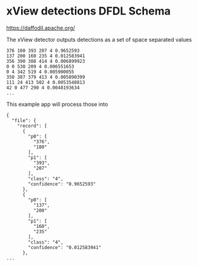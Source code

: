 xView detections DFDL Schema
===

https://daffodil.apache.org/

The xView detector outputs detections as a set of space separated values

```
376 180 393 207 4 0.9652593
137 200 160 235 4 0.012583941
356 390 388 414 4 0.006899923
0 0 530 209 4 0.006551653
0 4 342 519 4 0.005900055
350 387 379 413 4 0.005890399
111 24 413 502 4 0.0053548813
42 0 477 290 4 0.0048193634
...
```

This example app will process those into

```
{
  "file": {
    "record": [
      {
        "p0": [
          "376",
          "180"
        ],
        "p1": [
          "393",
          "207"
        ],
        "class": "4",
        "confidence": "0.9652593"
      },
      {
        "p0": [
          "137",
          "200"
        ],
        "p1": [
          "160",
          "235"
        ],
        "class": "4",
        "confidence": "0.012583941"
      },
...
```
